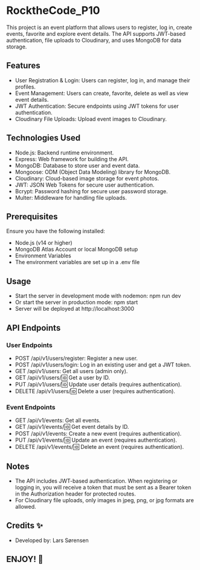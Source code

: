# RocktheCode_P10
This project is an event platform that allows users to register, log in, create events, favorite and explore event details. The API supports JWT-based authentication, file uploads to Cloudinary, and uses MongoDB for data storage.

## Features
- User Registration & Login: Users can register, log in, and manage their profiles.
- Event Management: Users can create, favorite, delete as well as view event details.
- JWT Authentication: Secure endpoints using JWT tokens for user authentication.
- Cloudinary File Uploads: Upload event images to Cloudinary.

## Technologies Used
- Node.js: Backend runtime environment.
- Express: Web framework for building the API.
- MongoDB: Database to store user and event data.
- Mongoose: ODM (Object Data Modeling) library for MongoDB.
- Cloudinary: Cloud-based image storage for event photos.
- JWT: JSON Web Tokens for secure user authentication.
- Bcrypt: Password hashing for secure user password storage.
- Multer: Middleware for handling file uploads.

## Prerequisites
Ensure you have the following installed:
- Node.js (v14 or higher)
- MongoDB Atlas Account or local MongoDB setup
- Environment Variables
- The environment variables are set up in a .env file

## Usage
- Start the server in development mode with nodemon: npm run dev
- Or start the server in production mode: npm start
- Server will be deployed at http://localhost:3000

## API Endpoints
### User Endpoints
- POST /api/v1/users/register: Register a new user.
- POST /api/v1/users/login: Log in an existing user and get a JWT token.
- GET /api/v1/users: Get all users (admin only).
- GET /api/v1/users/:id: Get a user by ID.
- PUT /api/v1/users/:id: Update user details (requires authentication).
- DELETE /api/v1/users/:id: Delete a user (requires authentication).
### Event Endpoints
- GET /api/v1/events: Get all events.
- GET /api/v1/events/:id: Get event details by ID.
- POST /api/v1/events: Create a new event (requires authentication).
- PUT /api/v1/events/:id: Update an event (requires authentication).
- DELETE /api/v1/events/:id: Delete an event (requires authentication).

## Notes
- The API includes JWT-based authentication. When registering or logging in, you will receive a token that must be sent as a Bearer token in the Authorization header for protected routes.
- For Cloudinary file uploads, only images in jpeg, png, or jpg formats are allowed.

## Credits ✨
- Developed by: Lars Sørensen

## ENJOY! 💙
